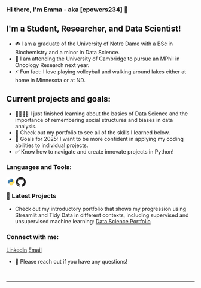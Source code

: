 ### Hi there, I'm Emma - aka [epowers234] 👋

## I'm a Student, Researcher, and Data Scientist!
- ☘️  I am a graduate of the University of Notre Dame with a BSc in Biochemistry and a minor in Data Science.
- 🧬  I am attending the University of Cambridge to pursue an MPhil in Oncology Research next year.
- ⚡ Fun fact: I love playing volleyball and walking around lakes either at home in Minnesota or at ND.

## Current projects and goals:
- 🧑‍🧑‍🧒‍🧒  I just finished learning about the basics of Data Science and the importance of remembering social structures and biases in data analysis.
- 🔨  Check out my portfolio to see all of the skills I learned below.
- 🥅  Goals for 2025: I want to be more confident in applying my coding abilities to individual projects.
- ✅  Know how to navigate and create innovate projects in Python!

### Languages and Tools:

<img align="left" alt="Python" width="26px" src="https://raw.githubusercontent.com/github/explore/80688e429a7d4ef2fca1e82350fe8e3517d3494d/topics/python/python.png" />
<img align="left" alt="GitHub" width="26px" src="https://raw.githubusercontent.com/github/explore/78df643247d429f6cc873026c0622819ad797942/topics/github/github.png" />

<br />

### 📕 Latest Projects

<!-- BLOG-POST-LIST:START -->
- Check out my introductory portfolio that shows my progression using Streamlit and Tidy Data in different contexts, including supervised and unsupervised machine learning: [Data Science Portfolio](https://github.com/epowers234/Powers-Data-Science-Portfolio)
<!-- BLOG-POST-LIST:END -->

### Connect with me:

[Linkedin](https://www.linkedin.com/in/emma-powers1/)
[Email](mailto:epowers3@nd.edu)
- 🪸  Please reach out if you have any questions!


<br />

---

